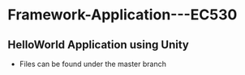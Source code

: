 # Framework-Application---EC530

## HelloWorld Application using Unity
- Files can be found under the master branch
